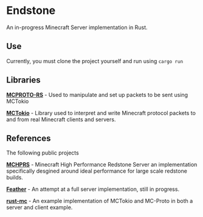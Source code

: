 # Endstone
An in-progress Minecraft Server implementation in Rust.

## Use
Currently, you must clone the project yourself and run using ```cargo run```

## Libraries
**[MCPROTO-RS](https://github.com/Twister915/mcproto-rs)** - Used to manipulate and set up packets to be sent using MCTokio

**[MCTokio](https://github.com/Twister915/mctokio)** - Library used to interpret and write Minecraft protocol packets to and from real Minecraft clients and servers.

## References
The following public projects 

**[MCHPRS](https://github.com/MCHPR/MCHPRS)** - Minecraft High Performance Redstone Server an implementation specifically desgined around ideal performance for large scale redstone builds. 

**[Feather](https://github.com/feather-rs/feather)** - An attempt at a full server implementation, still in progress.

**[rust-mc](https://github.com/willemml/rust-mc)** - An example implementation of MCTokio and MC-Proto in both a server and client example.
